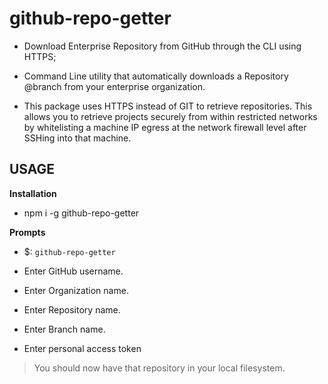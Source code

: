 # github-repo-getter

* Download Enterprise Repository from GitHub through the CLI using HTTPS;

* Command Line utility that automatically downloads a Repository @branch from your enterprise organization. 

* This package uses HTTPS instead of GIT to retrieve repositories. This allows you to retrieve projects securely from within restricted networks by whitelisting a machine IP egress at the network firewall level after SSHing into that machine.

## USAGE

**Installation**

* npm i -g github-repo-getter

**Prompts**

* <user>$: `github-repo-getter`

* Enter GitHub username.

* Enter Organization name.

* Enter Repository name.

* Enter Branch name.

* Enter personal access token

> You should now have that repository in your local filesystem.
